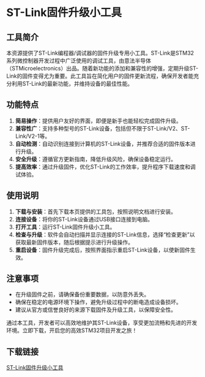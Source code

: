 # ST-Link固件升级小工具

## 工具简介

本资源提供了ST-Link编程器/调试器的固件升级专用小工具。ST-Link是STM32系列微控制器开发过程中广泛使用的调试工具，由意法半导体（STMicroelectronics）出品。随着新功能的添加和兼容性的增强，定期升级ST-Link的固件变得尤为重要。此工具旨在简化用户的固件更新流程，确保开发者能充分利用ST-Link的最新功能，并维持设备的最佳性能。

## 功能特点

1. **简易操作**：提供用户友好的界面，即便是新手也能轻松完成固件升级。
2. **兼容性广**：支持多种型号的ST-Link设备，包括但不限于ST-Link/V2、ST-Link/V2-1等。
3. **自动检测**：自动识别连接到计算机的ST-Link设备，并推荐合适的固件版本进行升级。
4. **安全升级**：遵循官方更新指南，降低升级风险，确保设备稳定运行。
5. **提高效率**：通过升级固件，优化ST-Link的工作效率，提升程序下载速度和调试体验。

## 使用说明

1. **下载与安装**：首先下载本页提供的工具包，按照说明文档进行安装。
2. **连接设备**：将你的ST-Link设备通过USB接口连接到电脑。
3. **打开工具**：运行ST-Link固件升级小工具。
4. **检查与升级**：软件会自动扫描并显示连接的ST-Link信息，选择“检查更新”以获取最新固件版本，随后根据提示进行升级操作。
5. **重启设备**：固件升级完成后，按照界面指示重启ST-Link设备，以使新固件生效。

## 注意事项

- 在升级固件之前，请确保备份重要数据，以防意外丢失。
- 确保在稳定的电源环境下操作，避免升级过程中的断电造成设备损坏。
- 建议从官方或信誉良好的来源下载固件及升级工具，以保障安全性。

通过本工具，开发者可以高效地维护其ST-Link设备，享受更加流畅和先进的开发环境。立即下载，开启您的高效STM32项目开发之旅！

## 下载链接

[ST-Link固件升级小工具](https://pan.quark.cn/s/6479c639addb)